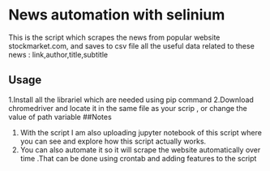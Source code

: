 # News automation with selinium

This is the script which scrapes the news from popular website stockmarket.com, and saves to csv file  all the useful data related to these news : link,author,title,subtitle
 ## Usage 
 1.Install all the librariel which are needed using pip command
 2.Download chromedriver and locate it in the same file as your scrip , or change the value of path variable 
 ##Notes
 1. With the script I am also uploading jupyter notebook of this script where you can see and explore how this script actually works.
 2. You can also automate it so it will scrape the website automatically over time .That can be done using crontab and adding features to the script
